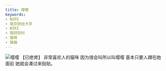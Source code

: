 ```yaml
---
title: 嘤嘤
keywords:
- NUFE
- 南京财经大学
- WIKI
- 南财百科
- 猫咪
- 猫猫
---
```

![嘤嘤](/mao/嘤嘤.jpg)
【已绝育】
非常喜欢人的猫咪
因为很会叫所以叫嘤嘤
基本只要人蹲在她面前
她就会凑过来贴贴。